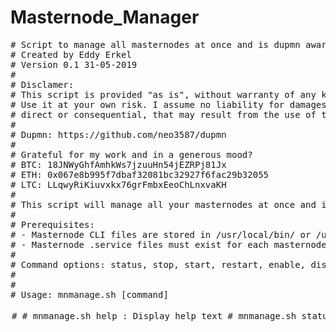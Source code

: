 # Masternode_Manager

<pre>
# Script to manage all masternodes at once and is dupmn aware
# Created by Eddy Erkel
# Version 0.1 31-05-2019
#
# Disclamer:
# This script is provided "as is", without warranty of any kind.
# Use it at your own risk. I assume no liability for damages,
# direct or consequential, that may result from the use of this script.
#
# Dupmn: https://github.com/neo3587/dupmn
#
# Grateful for my work and in a generous mood?
# BTC: 18JNWyGhfAmhkWs7jzuuHn54jEZRPj81Jx
# ETH: 0x067e8b995f7dbaf32081bc32927f6fac29b32055
# LTC: LLqwyRiKiuvxkx76grFmbxEeoChLnxvaKH
#
# This script will manage all your masternodes at once and is dupmn aware.
# 
# Prerequisites:
# - Masternode CLI files are stored in /usr/local/bin/ or /usr/bin/
# - Masternode .service files must exist for each masternode (in /etc/systemd/system/)
# 
# Command options: status, stop, start, restart, enable, disable, list, showconf, backupconf, replace, <cli-command(s)>
# 
# 
# Usage: mnmanage.sh [command] <option> <option>
# 
# mnmanage.sh help                      : Display help text
# mnmanage.sh status                    : Display masternode services status (nonverbose/compact output)
# mnmanage.sh status verbose            : Display masternode services status (normal/verbose output)
# mnmanage.sh stop                      : Stop masternode services
# mnmanage.sh start                     : Start masternode services, followed by a short delay between masternodes
# mnmanage.sh restart                   : Stop and start masternode services, followed by a short delay between masternodes
# mnmanage.sh enable                    : Enable autostart of masternode services (not recommended with many masternodes on same server)
# mnmanage.sh disable                   : Disable masternode services
# mnmanage.sh list                      : List masternode.service and masternode-cli files
# mnmanage.sh showconf                  : Type contents of masternodename.conf files
# mnmanage.sh backupconf                : Create backups of masternodename.conf to masternodename.conf.yymmdd_hhmmss
# mnmanage.sh backupconf string         : Create backups of masternodename.conf to masternodename.conf.string
# mnmanage.sh replace stringA stringB   : Replace stringA with stringB in masternodename.conf files (a backup copy of masternodenam.conf will be created)
# 
# mnmanage.sh '<cli-command(s)'>          : Execute masternode cli commands (like 'mn-cli masternode status', 'mn-cli getinfo')
# mnmanage.sh masternode status         : Execute masternode cli command 'masternode status' (nonverbose/compact output)
# mnmanage.sh masternode status verbose : Execute masternode cli command 'masternode status' (normal/verbose output)
# 
# *** Be carefull, commands are executed for all your masternodes! ***
</pre>
